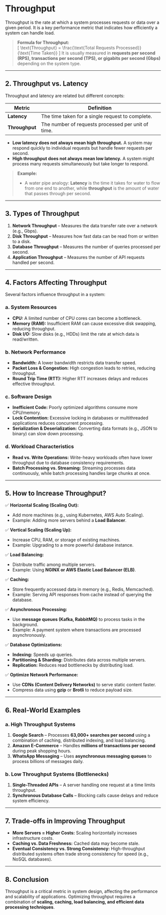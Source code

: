 # **Throughput**

Throughput is the rate at which a system processes requests or data over a given period. It is a key performance metric that indicates how efficiently a system can handle load.

> **Formula for Throughput:**  
> \[
> \text{Throughput} = \frac{\text{Total Requests Processed}}{\text{Time Taken}}
> \]
> It is usually measured in **requests per second (RPS), transactions per second (TPS), or gigabits per second (Gbps)** depending on the system type.

---

## **2. Throughput vs. Latency**

Throughput and latency are related but different concepts:

| Metric         | Definition                                         |
| -------------- | -------------------------------------------------- |
| **Latency**    | The time taken for a single request to complete.   |
| **Throughput** | The number of requests processed per unit of time. |

-   **Low latency does not always mean high throughput.** A system may respond quickly to individual requests but handle fewer requests per second.
-   **High throughput does not always mean low latency.** A system might process many requests simultaneously but take longer to respond.

> **Example:**
>
> -   A water pipe analogy: **Latency** is the time it takes for water to flow from one end to another, while **throughput** is the amount of water that passes through per second.

---

## **3. Types of Throughput**

1. **Network Throughput** – Measures the data transfer rate over a network (e.g., Gbps).
2. **Disk Throughput** – Measures how fast data can be read from or written to a disk.
3. **Database Throughput** – Measures the number of queries processed per second.
4. **Application Throughput** – Measures the number of API requests handled per second.

---

## **4. Factors Affecting Throughput**

Several factors influence throughput in a system:

### **a. System Resources**

-   **CPU:** A limited number of CPU cores can become a bottleneck.
-   **Memory (RAM):** Insufficient RAM can cause excessive disk swapping, reducing throughput.
-   **Disk I/O:** Slow disks (e.g., HDDs) limit the rate at which data is read/written.

### **b. Network Performance**

-   **Bandwidth:** A lower bandwidth restricts data transfer speed.
-   **Packet Loss & Congestion:** High congestion leads to retries, reducing throughput.
-   **Round Trip Time (RTT):** Higher RTT increases delays and reduces effective throughput.

### **c. Software Design**

-   **Inefficient Code:** Poorly optimized algorithms consume more CPU/memory.
-   **Lock Contention:** Excessive locking in databases or multithreaded applications reduces concurrent processing.
-   **Serialization & Deserialization:** Converting data formats (e.g., JSON to binary) can slow down processing.

### **d. Workload Characteristics**

-   **Read vs. Write Operations:** Write-heavy workloads often have lower throughput due to database consistency requirements.
-   **Batch Processing vs. Streaming:** Streaming processes data continuously, while batch processing handles large chunks at once.

---

## **5. How to Increase Throughput?**

✅ **Horizontal Scaling (Scaling Out):**

-   Add more machines (e.g., using Kubernetes, AWS Auto Scaling).
-   Example: Adding more servers behind a **Load Balancer**.

✅ **Vertical Scaling (Scaling Up):**

-   Increase CPU, RAM, or storage of existing machines.
-   Example: Upgrading to a more powerful database instance.

✅ **Load Balancing:**

-   Distribute traffic among multiple servers.
-   Example: Using **NGINX or AWS Elastic Load Balancer (ELB)**.

✅ **Caching:**

-   Store frequently accessed data in memory (e.g., Redis, Memcached).
-   Example: Serving API responses from cache instead of querying the database.

✅ **Asynchronous Processing:**

-   Use **message queues (Kafka, RabbitMQ)** to process tasks in the background.
-   Example: A payment system where transactions are processed asynchronously.

✅ **Database Optimizations:**

-   **Indexing:** Speeds up queries.
-   **Partitioning & Sharding:** Distributes data across multiple servers.
-   **Replication:** Reduces read bottlenecks by distributing load.

✅ **Optimize Network Performance:**

-   Use **CDNs (Content Delivery Networks)** to serve static content faster.
-   Compress data using **gzip** or **Brotli** to reduce payload size.

---

## **6. Real-World Examples**

### **a. High Throughput Systems**

1. **Google Search** – Processes **63,000+ searches per second** using a combination of caching, distributed indexing, and load balancing.
2. **Amazon E-Commerce** – Handles **millions of transactions per second** during peak shopping hours.
3. **WhatsApp Messaging** – Uses **asynchronous messaging queues** to process billions of messages daily.

### **b. Low Throughput Systems (Bottlenecks)**

1. **Single-Threaded APIs** – A server handling one request at a time limits throughput.
2. **Synchronous Database Calls** – Blocking calls cause delays and reduce system efficiency.

---

## **7. Trade-offs in Improving Throughput**

-   **More Servers = Higher Costs:** Scaling horizontally increases infrastructure costs.
-   **Caching vs. Data Freshness:** Cached data may become stale.
-   **Eventual Consistency vs. Strong Consistency:** High-throughput distributed systems often trade strong consistency for speed (e.g., NoSQL databases).

---

## **8. Conclusion**

Throughput is a critical metric in system design, affecting the performance and scalability of applications. Optimizing throughput requires a combination of **scaling, caching, load balancing, and efficient data processing techniques**.
